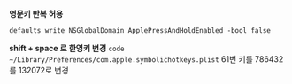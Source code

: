 
**영문키 반복 허용**

`defaults write NSGlobalDomain ApplePressAndHoldEnabled -bool false`

**shift + space 로 한영키 변경**
`code ~/Library/Preferences/com.apple.symbolichotkeys.plist`
61번 키를 786432를 132072로 변경
